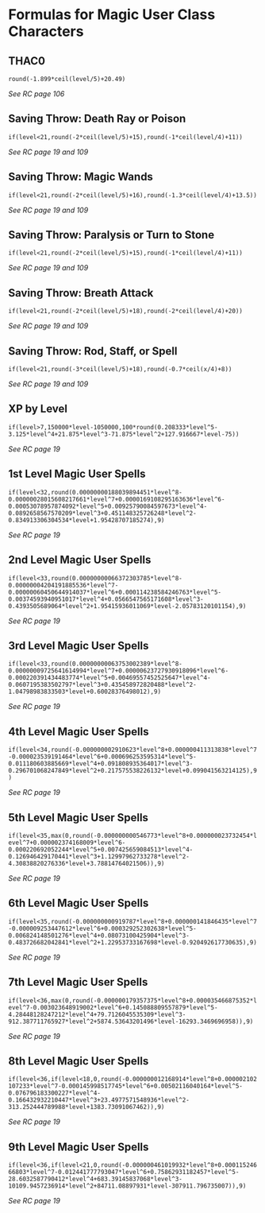 # Formulas for Magic User Class Characters

## THAC0
`round(-1.899*ceil(level/5)+20.49)`

*See RC page 106*

## Saving Throw: Death Ray or Poison
`if(level<21,round(-2*ceil(level/5)+15),round(-1*ceil(level/4)+11))`

*See RC page 19 and 109*

## Saving Throw: Magic Wands
`if(level<21,round(-2*ceil(level/5)+16),round(-1.3*ceil(level/4)+13.5))`

*See RC page 19 and 109*

## Saving Throw: Paralysis or Turn to Stone
`if(level<21,round(-2*ceil(level/5)+15),round(-1*ceil(level/4)+11))`

*See RC page 19 and 109*

## Saving Throw: Breath Attack
`if(level<21,round(-2*ceil(level/5)+18),round(-2*ceil(level/4)+20))`

*See RC page 19 and 109*

## Saving Throw: Rod, Staff, or Spell
`if(level<21,round(-3*ceil(level/5)+18),round(-0.7*ceil(x/4)+8))`

*See RC page 19 and 109*

## XP by Level
`if(level>7,150000*level-1050000,100*round(0.208333*level^5-3.125*level^4+21.875*level^3-71.875*level^2+127.916667*level-75))`

*See RC page 19*

## 1st Level Magic User Spells
`if(level<32,round(0.00000000188039894451*level^8-0.00000028015608217661*level^7+0.0000169108295163636*level^6-0.00053078957874092*level^5+0.00925790084597673*level^4-0.0892658567570209*level^3+0.451148325726248*level^2-0.834913306304534*level+1.95428707185274),9)`

*See RC page 19*

## 2nd Level Magic User Spells
`if(level<33,round(0.00000000066372303785*level^8-0.00000004204191885536*level^7-0.00000060450644914037*level^6+0.000114238584246763*level^5-0.00374593940951017*level^4+0.0566547565171608*level^3-0.4393505689064*level^2+1.95415936011069*level-2.05783120101154),9)`

*See RC page 19*

## 3rd Level Magic User Spells
`if(level<33,round(0.00000000063753002389*level^8-0.00000009725641614994*level^7+0.00000623727930918096*level^6-0.000220391434483774*level^5+0.00469557452525647*level^4-0.0607195383502797*level^3+0.435458972820488*level^2-1.04798983833503*level+0.60028376498012),9)`

*See RC page 19*

## 4th Level Magic User Spells
`if(level<34,round(-0.000000002910623*level^8+0.000000411313838*level^7-0.000023539191464*level^6+0.000696253595314*level^5-0.011180603885669*level^4+0.091808935364017*level^3-0.296701068247849*level^2+0.217575538226132*level+0.099041563214125),9)`

*See RC page 19*

## 5th Level Magic User Spells
`if(level<35,max(0,round(-0.000000000546773*level^8+0.000000023732454*level^7+0.000002374168009*level^6-0.000220692052244*level^5+0.007425659084513*level^4-0.126946429170441*level^3+1.12997962733278*level^2-4.30838820276336*level+3.78814764021506)),9)`

*See RC page 19*

## 6th Level Magic User Spells
`if(level<35,round(-0.000000000919787*level^8+0.000000141846435*level^7-0.000009253447612*level^6+0.000329252302638*level^5-0.006824148501276*level^4+0.08073100425904*level^3-0.483726682042841*level^2+1.22953733167698*level-0.920492617730635),9)`

*See RC page 19*

## 7th Level Magic User Spells
`if(level<36,max(0,round(-0.000000179357375*level^8+0.000035466875352*level^7-0.003023648919002*level^6+0.145088809557879*level^5-4.28448128247212*level^4+79.7126045535309*level^3-912.387711765927*level^2+5874.53643201496*level-16293.3469696958)),9)`

*See RC page 19*

## 8th Level Magic User Spells
`if(level<36,if(level<18,0,round(-0.000000012168914*level^8+0.000002102107233*level^7-0.000145998517745*level^6+0.00502116040164*level^5-0.076796183300227*level^4-0.166432932210447*level^3+23.4977571548936*level^2-313.252444789988*level+1383.73091067462)),9)`

*See RC page 19*

## 9th Level Magic User Spells
`if(level<36,if(level<21,0,round(-0.000000461019932*level^8+0.00011524666803*level^7-0.012441777793047*level^6+0.75862931182457*level^5-28.6032587790412*level^4+683.39145837068*level^3-10109.9457236914*level^2+84711.08897931*level-307911.796735007)),9)`

*See RC page 19*
